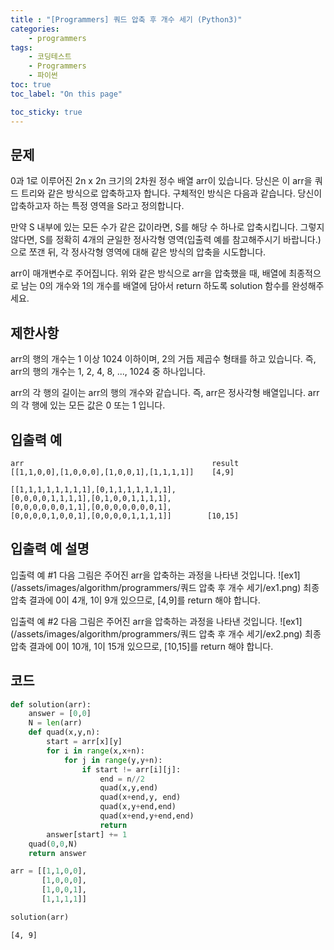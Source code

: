 ```yaml
---
title : "[Programmers] 쿼드 압축 후 개수 세기 (Python3)"
categories:
    - programmers
tags:
    - 코딩테스트
    - Programmers
    - 파이썬
toc: true
toc_label: "On this page"

toc_sticky: true
---
```

## 문제
0과 1로 이루어진 2n x 2n 크기의 2차원 정수 배열 arr이 있습니다. 당신은 이 arr을 쿼드 트리와 같은 방식으로 압축하고자 합니다. 구체적인 방식은 다음과 같습니다.
당신이 압축하고자 하는 특정 영역을 S라고 정의합니다.   

만약 S 내부에 있는 모든 수가 같은 값이라면, S를 해당 수 하나로 압축시킵니다.
그렇지 않다면, S를 정확히 4개의 균일한 정사각형 영역(입출력 예를 참고해주시기 바랍니다.)으로 쪼갠 뒤, 각 정사각형 영역에 대해 같은 방식의 압축을 시도합니다.

arr이 매개변수로 주어집니다. 위와 같은 방식으로 arr을 압축했을 때, 배열에 최종적으로 남는 0의 개수와 1의 개수를 배열에 담아서 return 하도록 solution 함수를 완성해주세요.

## 제한사항
arr의 행의 개수는 1 이상 1024 이하이며, 2의 거듭 제곱수 형태를 하고 있습니다. 즉, arr의 행의 개수는 1, 2, 4, 8, ..., 1024 중 하나입니다.

arr의 각 행의 길이는 arr의 행의 개수와 같습니다. 즉, arr은 정사각형 배열입니다.
arr의 각 행에 있는 모든 값은 0 또는 1 입니다.

## 입출력 예
```
arr                                          result
[[1,1,0,0],[1,0,0,0],[1,0,0,1],[1,1,1,1]]    [4,9]

[[1,1,1,1,1,1,1,1],[0,1,1,1,1,1,1,1],
[0,0,0,0,1,1,1,1],[0,1,0,0,1,1,1,1],
[0,0,0,0,0,0,1,1],[0,0,0,0,0,0,0,1],
[0,0,0,0,1,0,0,1],[0,0,0,0,1,1,1,1]]        [10,15]
```
## 입출력 예 설명
입출력 예 #1
다음 그림은 주어진 arr을 압축하는 과정을 나타낸 것입니다.
![ex1](/assets/images/algorithm/programmers/쿼드 압축 후 개수 세기/ex1.png)
최종 압축 결과에 0이 4개, 1이 9개 있으므로, [4,9]를 return 해야 합니다.

입출력 예 #2
다음 그림은 주어진 arr을 압축하는 과정을 나타낸 것입니다.
![ex1](/assets/images/algorithm/programmers/쿼드 압축 후 개수 세기/ex2.png)
최종 압축 결과에 0이 10개, 1이 15개 있으므로, [10,15]를 return 해야 합니다.

## 코드


```python
def solution(arr):
    answer = [0,0]
    N = len(arr)
    def quad(x,y,n):
        start = arr[x][y]
        for i in range(x,x+n):
            for j in range(y,y+n):
                if start != arr[i][j]:
                    end = n//2
                    quad(x,y,end)
                    quad(x+end,y, end)
                    quad(x,y+end,end)
                    quad(x+end,y+end,end)
                    return
        answer[start] += 1  
    quad(0,0,N)
    return answer   
```


```python
arr = [[1,1,0,0],
       [1,0,0,0],
       [1,0,0,1],
       [1,1,1,1]]
```


```python
solution(arr)
```




    [4, 9]


